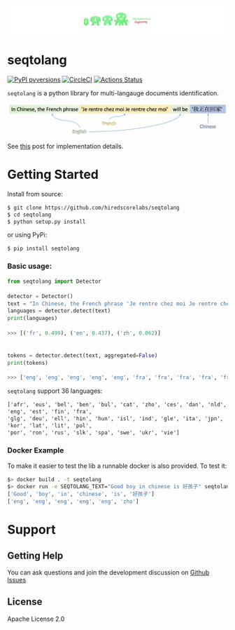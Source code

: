 ![](media/logo.png)

# seqtolang

[![PyPI pyversions](https://img.shields.io/badge/python-3.6%20%7C%203.7-blue)](https://img.shields.io/badge/python-3.6%20%7C%203.7-blue)
[![CircleCI](https://circleci.com/gh/hiredscorelabs/seqtolang.svg?style=svg)](https://circleci.com/gh/hiredscorelabs/seqtolang)
[![Actions Status](https://github.com/hiredscorelabs/seqtolang/workflows/Docker%20Image%20CI/badge.svg)](https://github.com/hiredscorelabs/seqtolang/actions)


`seqtolang` is a python library for multi-langauge documents identification.

![](media/example.png)

See [this](https://medium.com/hiredscore-engineering/multi-language-documents-identification-93223af83e01) post for implementation details.


# Getting Started

Install from source:

```
$ git clone https://github.com/hiredscorelabs/seqtolang
$ cd seqtolang
$ python setup.py install
```

or using PyPi:

```
$ pip install seqtolang
```

### Basic usage:

```python
from seqtolang import Detector

detector = Detector()
text = "In Chinese, the French phrase 'Je rentre chez moi Je rentre chez moi' will be '我正在回家'"
languages = detector.detect(text)
print(languages)

>>> [('fr', 0.499), ('en', 0.437), ('zh', 0.062)]


tokens = detector.detect(text, aggregated=False)
print(tokens)

>>> ['eng', 'eng', 'eng', 'eng', 'eng', 'fra', 'fra', 'fra', 'fra', 'fra', 'fra', 'fra', 'fra', 'eng', 'eng', 'zho']

```

`seqtolang` support 36 languages:
```
['afr', 'eus', 'bel', 'ben', 'bul', 'cat', 'zho', 'ces', 'dan', 'nld', 'eng', 'est', 'fin', 'fra', 
'glg', 'deu', 'ell', 'hin', 'hun', 'isl', 'ind', 'gle', 'ita', 'jpn', 'kor', 'lat', 'lit', 'pol', 
'por', 'ron', 'rus', 'slk', 'spa', 'swe', 'ukr', 'vie']

```


### Docker Example

To make it easier to test the lib a runnable docker is also provided.
To test it:

```sh
$> docker build . -t seqtolang
$> docker run -e SEQTOLANG_TEXT="Good boy in chinese is 好孩子" seqtolang
['Good', 'boy', 'in', 'chinese', 'is', '好孩子']
['eng', 'eng', 'eng', 'eng', 'eng', 'zho']
```


# Support

## Getting Help

You can ask questions and join the development discussion on [Github Issues](https://github.com/hiredscorelabs/seqtolang/issues)


## License

Apache License 2.0


